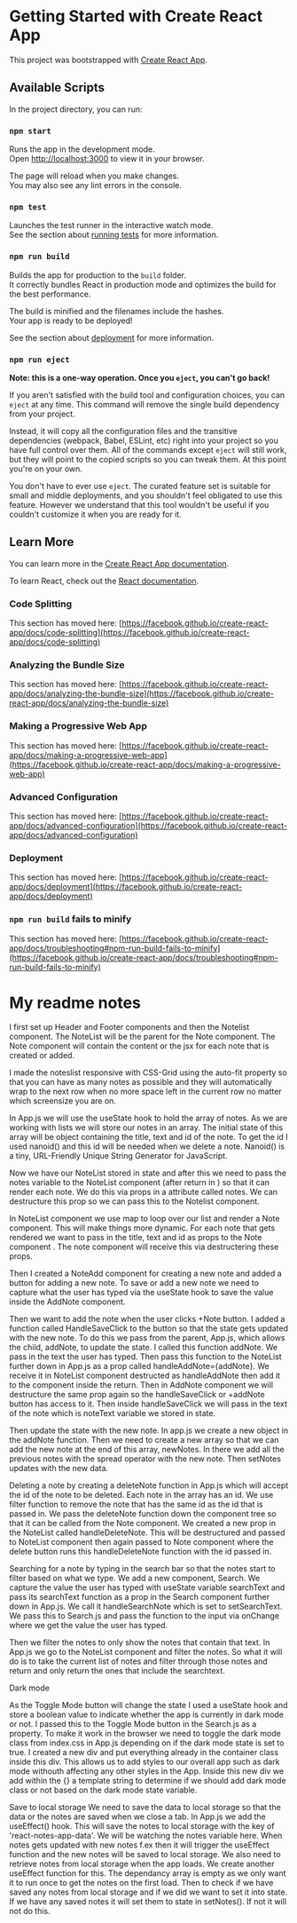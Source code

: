 # Getting Started with Create React App

This project was bootstrapped with [Create React App](https://github.com/facebook/create-react-app).

## Available Scripts

In the project directory, you can run:

### `npm start`

Runs the app in the development mode.\
Open [http://localhost:3000](http://localhost:3000) to view it in your browser.

The page will reload when you make changes.\
You may also see any lint errors in the console.

### `npm test`

Launches the test runner in the interactive watch mode.\
See the section about [running tests](https://facebook.github.io/create-react-app/docs/running-tests) for more information.

### `npm run build`

Builds the app for production to the `build` folder.\
It correctly bundles React in production mode and optimizes the build for the best performance.

The build is minified and the filenames include the hashes.\
Your app is ready to be deployed!

See the section about [deployment](https://facebook.github.io/create-react-app/docs/deployment) for more information.

### `npm run eject`

**Note: this is a one-way operation. Once you `eject`, you can't go back!**

If you aren't satisfied with the build tool and configuration choices, you can `eject` at any time. This command will remove the single build dependency from your project.

Instead, it will copy all the configuration files and the transitive dependencies (webpack, Babel, ESLint, etc) right into your project so you have full control over them. All of the commands except `eject` will still work, but they will point to the copied scripts so you can tweak them. At this point you're on your own.

You don't have to ever use `eject`. The curated feature set is suitable for small and middle deployments, and you shouldn't feel obligated to use this feature. However we understand that this tool wouldn't be useful if you couldn't customize it when you are ready for it.

## Learn More

You can learn more in the [Create React App documentation](https://facebook.github.io/create-react-app/docs/getting-started).

To learn React, check out the [React documentation](https://reactjs.org/).

### Code Splitting

This section has moved here: [https://facebook.github.io/create-react-app/docs/code-splitting](https://facebook.github.io/create-react-app/docs/code-splitting)

### Analyzing the Bundle Size

This section has moved here: [https://facebook.github.io/create-react-app/docs/analyzing-the-bundle-size](https://facebook.github.io/create-react-app/docs/analyzing-the-bundle-size)

### Making a Progressive Web App

This section has moved here: [https://facebook.github.io/create-react-app/docs/making-a-progressive-web-app](https://facebook.github.io/create-react-app/docs/making-a-progressive-web-app)

### Advanced Configuration

This section has moved here: [https://facebook.github.io/create-react-app/docs/advanced-configuration](https://facebook.github.io/create-react-app/docs/advanced-configuration)

### Deployment

This section has moved here: [https://facebook.github.io/create-react-app/docs/deployment](https://facebook.github.io/create-react-app/docs/deployment)

### `npm run build` fails to minify

This section has moved here: [https://facebook.github.io/create-react-app/docs/troubleshooting#npm-run-build-fails-to-minify](https://facebook.github.io/create-react-app/docs/troubleshooting#npm-run-build-fails-to-minify)




# My readme notes

I first set up Header and Footer components and then the Notelist component. The NoteList will be the parent for the Note component. The Note component will contain the content or the jsx for each note that is created or added.

I made the noteslist responsive with CSS-Grid using the auto-fit property so that you can have as many notes as possible and they will automatically wrap to the next row when no more space left in the current row no matter which screensize you are on.

In App.js we will use the useState hook to hold the array of notes. As we are working with lists we will store our notes in an array.
The initial state of this array will be object containing the title, text and id of the note. To get the id I used nanoid() and this id will be needed when we delete a note. Nanoid() is a tiny, URL-Friendly Unique String Generator for JavaScript.

Now we have our NoteList stored in state and after this we need to pass the notes variable to the NoteList component (after return in <NoteList />) so that it can render each note. We do this via props in a attribute called notes. We can destructure this prop so we can pass this to the Notelist component.

In NoteList component we use map to loop over our list and render a Note component. This will make things more dynamic. For each note that gets rendered we want to pass in the title, text and id as props to the Note component . The note component will receive this via destructering these props.

Then I created a NoteAdd component for creating a new note and added a button for adding a new note. To save or add a new note we need to capture what the user has typed via the useState hook to save the value inside the AddNote component. 

Then we want to add the note when the user clicks +Note button. I added a function called HandleSaveClick to the button so that the state gets updated with the new note. To do this we pass from the parent, App.js, which allows the child, addNote, to update the state. I called this function addNote. We pass in the text the user has typed. Then pass this function to the NoteList further down in App.js as a prop called handleAddNote={addNote}. We receive it in NoteList component destructed as handleAddNote then add it to the <Addnote> component inside the return. Then in AddNote component we will destructure the same prop again so the handleSaveClick or +addNote button has access to it. Then inside handleSaveClick we will pass in the text of the note which is noteText variable we stored in state.

Then update the state with the new note. In app.js we create a new object in the addNote function. Then we need to create a new array so that we can add the new note at the end of this array, newNotes. In there we add all the previous notes with the spread operator with the new note. Then setNotes updates with the new data.

Deleting a note by creating a deleteNote function in App.js which will accept the id of the note to be deleted. Each note in the array has an id. We use filter function to remove the note that has the same id as the id that is passed in. We pass the deleteNote function down the component tree so that it can be called from the Note component. We created a new prop in the NoteList called handleDeleteNote. This will be destructured and passed to NoteList component then again passed to Note component where the delete button runs this handleDeleteNote function with the id passed in.

Searching for a note by typing in the search bar so that the notes start to filter based on what we type. We add a new component, Search. We capture the value the user has typed with useState variable searchText and pass its searchText function as a prop in the Search component further down in App.js. We call it handleSearchNote which is set to setSearchText. We pass this to Search.js and pass the function to the input via onChange where we get the value the user has typed.  

Then we filter the notes to only show the notes that contain that text. In App.js we go to the NoteList component and filter the notes. So what it will do is to take the current list of notes and filter through those notes and return and only return the ones that include the searchtext.

Dark mode 

As the Toggle Mode button will change the state I used a useState hook and store a boolean value to indicate whether the app is currently in dark mode or not. I passed this to the Toggle Mode button in the Search.js as a property. To make it work in the browser we need to toggle the dark mode class from index.css in App.js depending on if the dark mode state is set to true. I created a new div and put everything already in the container class inside this div. This allows us to add styles to our overall app such as dark mode withouth affecting any other styles in the App. Inside this new div we add within the {} a template string to determine if we should add dark mode class or not based on the dark mode state variable.

Save to local storage
We need to save the data to local storage so that the data or the notes are saved when we close a tab. In App.js we add the useEffect() hook. This will save the notes to local storage with the key of 'react-notes-app-data'. We will be watching the notes variable here. When notes gets updated with new notes f.ex then it will trigger the useEffect function and the new notes will be saved to local storage.
We also need to retrieve notes from local storage when the app loads. We create another useEffect function for this. The dependancy array is empty as we only want it to run once to get the notes on the first load. Then to check if we have saved any notes from local storage and if we did we want to set it into state. If we have any saved notes it will set them to state in setNotes(). If not it will not do this.

